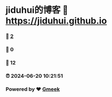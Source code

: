 # jiduhui的博客 :link: https://jiduhui.github.io 
### :page_facing_up: [2](https://jiduhui.github.io/tag.html) 
### :speech_balloon: 0 
### :hibiscus: 12 
### :alarm_clock: 2024-06-20 10:21:51 
### Powered by :heart: [Gmeek](https://github.com/Meekdai/Gmeek)
